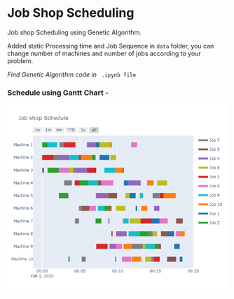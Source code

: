# Job Shop Scheduling

Job shop Scheduling using Genetic Algorithm.

Added static Processing time and Job Sequence in ```data``` folder, you can change number of machines and number of jobs according to your problem.

*Find Genetic Algorithm code in* ``` .ipynb file```


### Schedule using Gantt Chart -
![schedule](Schedule_chart/gantt_chart.png)
